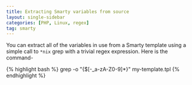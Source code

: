 ```yaml
---
title: Extracting Smarty variables from source
layout: single-sidebar
categories: [PHP, Linux, regex]
tag: smarty
---
```


You can extract all of the variables in use from a Smarty template using a simple call to `*nix` grep with a trivial regex expression. Here is the command-

{% highlight bash %}
grep -o "\{\$[-_a-zA-Z0-9]*\}" my-template.tpl
{% endhighlight %}